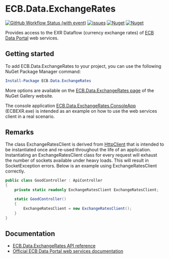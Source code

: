 # ECB.Data.ExchangeRates

[![GitHub Workflow Status (with event)](https://img.shields.io/github/actions/workflow/status/maurizuki/ECB.Data.ExchangeRates/build.yml)](https://github.com/maurizuki/ECB.Data.ExchangeRates/actions/workflows/build.yml)
[![issues](https://img.shields.io/github/issues/maurizuki/ECB.Data.ExchangeRates)](https://github.com/maurizuki/ECB.Data.ExchangeRates/issues)
[![Nuget](https://img.shields.io/nuget/v/ECB.Data.ExchangeRates)](https://www.nuget.org/packages/ECB.Data.ExchangeRates)
[![Nuget](https://img.shields.io/nuget/dt/ECB.Data.ExchangeRates)](https://www.nuget.org/packages/ECB.Data.ExchangeRates)

Provides access to the EXR Dataflow (currency exchange rates) of [ECB Data Portal](https://data.ecb.europa.eu) web services.

## Getting started

To add ECB.Data.ExchangeRates to your project, you can use the following NuGet Package Manager command:

```PowerShell
Install-Package ECB.Data.ExchangeRates
```

More options are available on the [ECB.Data.ExchangeRates page](https://www.nuget.org/packages/ECB.Data.ExchangeRates) of the NuGet Gallery website.

The console application [ECB.Data.ExchangeRates.ConsoleApp](./src/ECB.Data.ExchangeRates.ConsoleApp) (ECBEXR.exe) is intended as an example on how to use the web services client in a real scenario.

## Remarks

The class ExchangeRatesClient is derived from [HttpClient](https://docs.microsoft.com/dotnet/api/system.net.http.httpclient) that is intended to be instantiated once and re-used throughout the life of an application. Instantiating an ExchangeRatesClient class for every request will exhaust the number of sockets available under heavy loads. This will result in SocketException errors. Below is an example using ExchangeRatesClient correctly.

```C#
public class GoodController : ApiController
{
    private static readonly ExchangeRatesClient ExchangeRatesClient;

    static GoodController()
    {
        ExchangeRatesClient = new ExchangeRatesClient();
    }
}
```

## Documentation

* [ECB.Data.ExchangeRates API reference](./docs/ECB.Data.ExchangeRates.md)
* [Official ECB Data Portal web services documentation](https://data.ecb.europa.eu/help/api)
